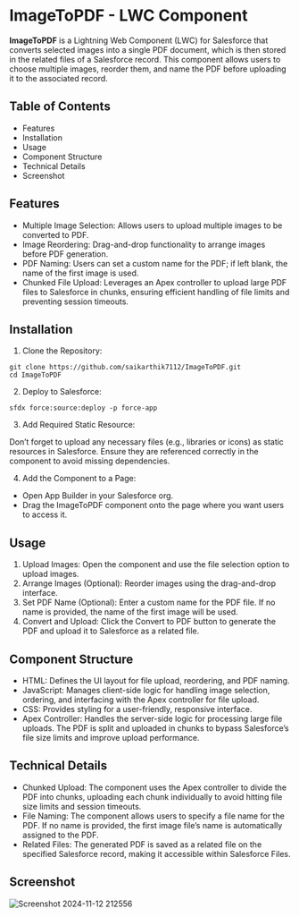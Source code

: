 # ImageToPDF - LWC Component

**ImageToPDF** is a Lightning Web Component (LWC) for Salesforce that converts selected images into a single PDF document, which is then stored in the related files of a Salesforce record. This component allows users to choose multiple images, reorder them, and name the PDF before uploading it to the associated record.

## Table of Contents
- Features
- Installation
- Usage
- Component Structure
- Technical Details
- Screenshot

## Features
- Multiple Image Selection: Allows users to upload multiple images to be converted to PDF.
- Image Reordering: Drag-and-drop functionality to arrange images before PDF generation.
- PDF Naming: Users can set a custom name for the PDF; if left blank, the name of the first image is used.
- Chunked File Upload: Leverages an Apex controller to upload large PDF files to Salesforce in chunks, ensuring efficient handling of file limits and preventing session timeouts.

## Installation

1. Clone the Repository:
```
git clone https://github.com/saikarthik7112/ImageToPDF.git
cd ImageToPDF
```

2. Deploy to Salesforce:
```
sfdx force:source:deploy -p force-app
```
3. Add Required Static Resource:

Don’t forget to upload any necessary files (e.g., libraries or icons) as static resources in Salesforce. Ensure they are referenced correctly in the component to avoid missing dependencies.

4. Add the Component to a Page:
- Open App Builder in your Salesforce org.
- Drag the ImageToPDF component onto the page where you want users to access it.

## Usage

1. Upload Images: Open the component and use the file selection option to upload images.
2. Arrange Images (Optional): Reorder images using the drag-and-drop interface.
3. Set PDF Name (Optional): Enter a custom name for the PDF file. If no name is provided, the name of the first image will be used.
4. Convert and Upload: Click the Convert to PDF button to generate the PDF and upload it to Salesforce as a related file.

## Component Structure

- HTML: Defines the UI layout for file upload, reordering, and PDF naming.
- JavaScript: Manages client-side logic for handling image selection, ordering, and interfacing with the Apex controller for file upload.
- CSS: Provides styling for a user-friendly, responsive interface.
- Apex Controller: Handles the server-side logic for processing large file uploads. The PDF is split and uploaded in chunks to bypass Salesforce’s file size limits and improve upload performance.

## Technical Details

- Chunked Upload: The component uses the Apex controller to divide the PDF into chunks, uploading each chunk individually to avoid hitting file size limits and session timeouts.
- File Naming: The component allows users to specify a file name for the PDF. If no name is provided, the first image file’s name is automatically assigned to the PDF.
- Related Files: The generated PDF is saved as a related file on the specified Salesforce record, making it accessible within Salesforce Files.

## Screenshot

![Screenshot 2024-11-12 212556](https://github.com/user-attachments/assets/cf2f0034-923a-4c51-ae57-4b97e944769d)
